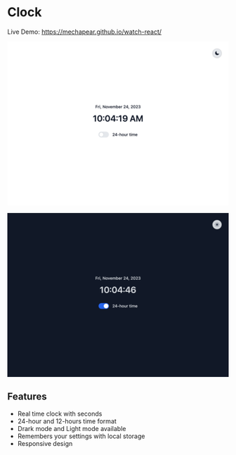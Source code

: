
# Clock

Live Demo: https://mechapear.github.io/watch-react/

![App Screenshot](screenshot1.png)

![App Screenshot](screenshot2.png)

## Features

- Real time clock with seconds
- 24-hour and 12-hours time format
- Drark mode and Light mode available
- Remembers your settings with local storage
- Responsive design
